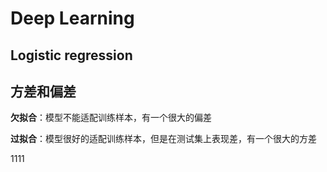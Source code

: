 # Deep Learning

## Logistic regression



## 方差和偏差

**欠拟合**：模型不能适配训练样本，有一个很大的偏差

**过拟合**：模型很好的适配训练样本，但是在测试集上表现差，有一个很大的方差

1111